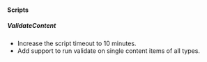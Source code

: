 
#### Scripts
##### ValidateContent
- Increase the script timeout to 10 minutes.
- Add support to run validate on single content items of all types. 
